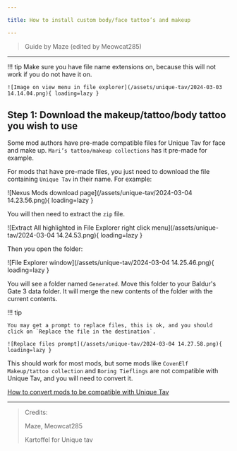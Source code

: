 ```yaml
---

title: How to install custom body/face tattoo’s and makeup

---
```


> Guide by Maze (edited by Meowcat285)

---

!!! tip
    Make sure you have file name extensions on, because this will not work if you do not have it on. 
    
    ![Image on view menu in file explorer](/assets/unique-tav/2024-03-03 14.14.04.png){ loading=lazy }

## Step 1: Download the makeup/tattoo/body tattoo you wish to use

Some mod authors have pre-made compatible files for Unique Tav for face and make up. `Mari’s tattoo/makeup collections` has it pre-made for example.

For mods that have pre-made files, you just need to download the file containing `Unique Tav` in their name. For example:

![Nexus Mods download page](/assets/unique-tav/2024-03-04 14.23.56.png){ loading=lazy }

You will then need to extract the `zip` file.

![Extract All highlighted in File Explorer right click menu](/assets/unique-tav/2024-03-04 14.24.53.png){ loading=lazy }

Then you open the folder:

![File Explorer window](/assets/unique-tav/2024-03-04 14.25.46.png){ loading=lazy }

You will see a folder named `Generated`. Move this folder to your Baldur's Gate 3 data folder. It will merge the new contents of the folder with the current contents.

!!! tip

    You may get a prompt to replace files, this is ok, and you should click on `Replace the file in the destination`.

    ![Replace files prompt](/assets/unique-tav/2024-03-04 14.27.58.png){ loading=lazy }

This should work for most mods, but some mods like `CovenElf Makeup/tattoo collection` and `Boring Tieflings` are not compatible with Unique Tav, and you will need to convert it.

[How to convert mods to be compatible with Unique Tav](convert-unique-tav.md)

---

> Credits:
>
> Maze, Meowcat285
>
> Kartoffel for Unique tav